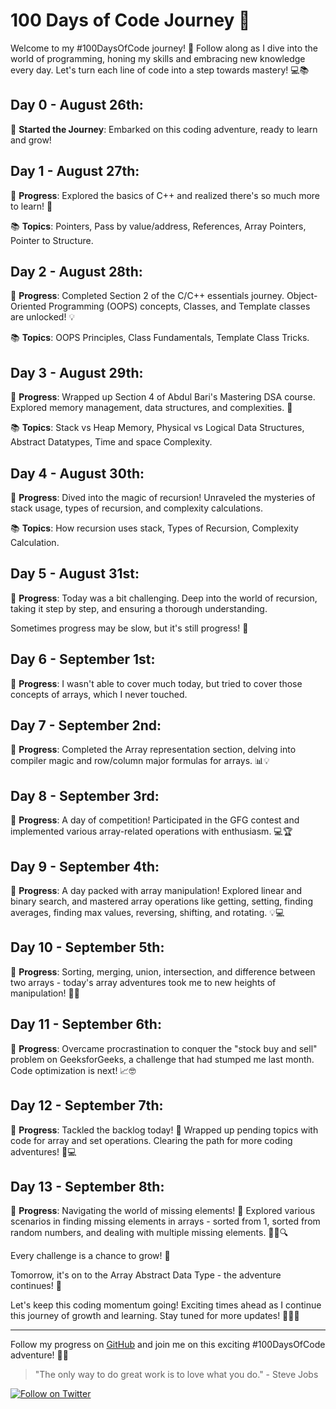 # 100 Days of Code Journey 🚀

Welcome to my #100DaysOfCode journey! 🌟 Follow along as I dive into the world of programming, honing my skills and embracing new knowledge every day. Let's turn each line of code into a step towards mastery! 💻📚

## Day 0 - August 26th:

🎉 **Started the Journey**: Embarked on this coding adventure, ready to learn and grow!

## Day 1 - August 27th:

🎯 **Progress**: Explored the basics of C++ and realized there's so much more to learn! 🤯

📚 **Topics**: Pointers, Pass by value/address, References, Array Pointers, Pointer to Structure.

## Day 2 - August 28th:

🎯 **Progress**: Completed Section 2 of the C/C++ essentials journey. Object-Oriented Programming (OOPS) concepts, Classes, and Template classes are unlocked! 💡

📚 **Topics**: OOPS Principles, Class Fundamentals, Template Class Tricks.

## Day 3 - August 29th:

🎯 **Progress**: Wrapped up Section 4 of Abdul Bari's Mastering DSA course. Explored memory management, data structures, and complexities. 💪

📚 **Topics**: Stack vs Heap Memory, Physical vs Logical Data Structures, Abstract Datatypes, Time and space Complexity.

## Day 4 - August 30th:

🎯 **Progress**: Dived into the magic of recursion! Unraveled the mysteries of stack usage, types of recursion, and complexity calculations.

📚 **Topics**: How recursion uses stack, Types of Recursion, Complexity Calculation.

## Day 5 - August 31st:

🎯 **Progress**: Today was a bit challenging. Deep into the world of recursion, taking it step by step, and ensuring a thorough understanding.

Sometimes progress may be slow, but it's still progress! 🚀

## Day 6 - September 1st:

🎯 **Progress**: I wasn't able to cover much today, but tried to cover those concepts of arrays, which I never touched.

## Day 7 - September 2nd:

🎯 **Progress**: Completed the Array representation section, delving into compiler magic and row/column major formulas for arrays. 📊💡

## Day 8 - September 3rd:

🎯 **Progress**: A day of competition! Participated in the GFG contest and implemented various array-related operations with enthusiasm. 💻🏆

## Day 9 - September 4th:

🎯 **Progress**: A day packed with array manipulation! Explored linear and binary search, and mastered array operations like getting, setting, finding averages, finding max values, reversing, shifting, and rotating. 💡💻

## Day 10 - September 5th:

🎯 **Progress**: Sorting, merging, union, intersection, and difference between two arrays - today's array adventures took me to new heights of manipulation! 🔄🧩

## Day 11 - September 6th:

🎯 **Progress**: Overcame procrastination to conquer the "stock buy and sell" problem on GeeksforGeeks, a challenge that had stumped me last month. Code optimization is next! 📈🤓

## Day 12 - September 7th:

🎯 **Progress**: Tackled the backlog today! 📝 Wrapped up pending topics with code for array and set operations. Clearing the path for more coding adventures! 🚀💻

## Day 13 - September 8th:

🎯 **Progress**: Navigating the world of missing elements! 🧩 Explored various scenarios in finding missing elements in arrays - sorted from 1, sorted from random numbers, and dealing with multiple missing elements. 🕵️‍♀️🔍

Every challenge is a chance to grow! 💪

Tomorrow, it's on to the Array Abstract Data Type - the adventure continues! 🚀


Let's keep this coding momentum going! Exciting times ahead as I continue this journey of growth and learning. Stay tuned for more updates! 🌱👩‍💻

---

Follow my progress on [GitHub](https://github.com/BalveerSinghYT) and join me on this exciting #100DaysOfCode adventure! 🚀🌈

> "The only way to do great work is to love what you do." - Steve Jobs

[![Follow on Twitter](https://img.shields.io/twitter/follow/balveersinghyt?style=social)](https://twitter.com/balveersinghyt/status/1695314188426518992)
